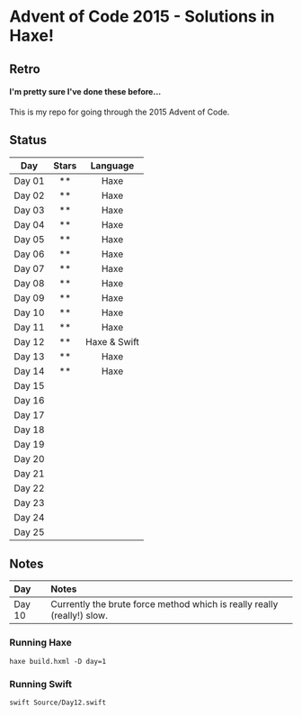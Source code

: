 # Advent of Code 2015 - Solutions in Haxe!
## Retro
#### I'm pretty sure I've done these before...

This is my repo for going through the 2015 Advent of Code.

## Status

| Day     | Stars | Language |
| :----: | :---: | :------: |
| Day 01  | **    | Haxe  |
| Day 02  | **    | Haxe  |
| Day 03  | **    | Haxe  |
| Day 04  | **    | Haxe  |
| Day 05  | **    | Haxe  |
| Day 06  | **    | Haxe  |
| Day 07  | **    | Haxe  |
| Day 08  | **    | Haxe  |
| Day 09  | **    | Haxe  |
| Day 10  | **    | Haxe  |
| Day 11  | **    | Haxe  |
| Day 12  | **    | Haxe & Swift |
| Day 13  | **    | Haxe  |
| Day 14  | **    | Haxe  |
| Day 15  |  |
| Day 16  |  |
| Day 17  |  |
| Day 18  |  |
| Day 19  |  |
| Day 20  |  |
| Day 21  |  |
| Day 22  |  |
| Day 23  |  |
| Day 24  |  |
| Day 25  |  |

## Notes

| Day           | Notes   |
|:------------- |:------- |
| Day 10        | Currently the brute force method which is really really (really!) slow. |

### Running Haxe  
`haxe build.hxml -D day=1`

### Running Swift
`swift Source/Day12.swift`

